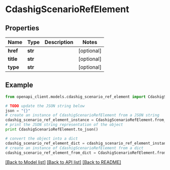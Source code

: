 # CdashigScenarioRefElement


## Properties
Name | Type | Description | Notes
------------ | ------------- | ------------- | -------------
**href** | **str** |  | [optional] 
**title** | **str** |  | [optional] 
**type** | **str** |  | [optional] 

## Example

```python
from openapi_client.models.cdashig_scenario_ref_element import CdashigScenarioRefElement

# TODO update the JSON string below
json = "{}"
# create an instance of CdashigScenarioRefElement from a JSON string
cdashig_scenario_ref_element_instance = CdashigScenarioRefElement.from_json(json)
# print the JSON string representation of the object
print CdashigScenarioRefElement.to_json()

# convert the object into a dict
cdashig_scenario_ref_element_dict = cdashig_scenario_ref_element_instance.to_dict()
# create an instance of CdashigScenarioRefElement from a dict
cdashig_scenario_ref_element_from_dict = CdashigScenarioRefElement.from_dict(cdashig_scenario_ref_element_dict)
```
[[Back to Model list]](../README.md#documentation-for-models) [[Back to API list]](../README.md#documentation-for-api-endpoints) [[Back to README]](../README.md)


